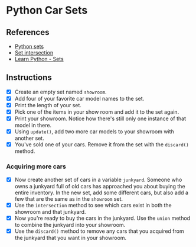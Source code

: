 # Python Car Sets

## References

* [Python sets](https://docs.python.org/3.6/tutorial/datastructures.html#sets)
* [Set intersection](https://docs.python.org/3.6/library/stdtypes.html?highlight=intersection#set.intersection)
* [Learn Python - Sets](http://www.learnpython.org/en/Sets)

## Instructions

- [x] Create an empty set named `showroom`.
- [x] Add four of your favorite car model names to the set.
- [x] Print the length of your set.
- [x] Pick one of the items in your show room and add it to the set again.
- [x] Print your showroom. Notice how there's still only one instance of that model in there.
- [x] Using `update()`, add two more car models to your showroom with another set.
- [x] You've sold one of your cars. Remove it from the set with the `discard()` method.

### Acquiring more cars

- [x] Now create another set of cars in a variable `junkyard`. Someone who owns a junkyard full of old cars has approached you about buying the entire inventory. In the new set, add some different cars, but also add a few that are the same as in the `showroom` set.
- [x] Use the `intersection` method to see which cars exist in both the showroom and that junkyard.
- [x] Now you're ready to buy the cars in the junkyard. Use the `union` method to combine the junkyard into your showroom.
- [x] Use the `discard()` method to remove any cars that you acquired from the junkyard that you want in your showroom.